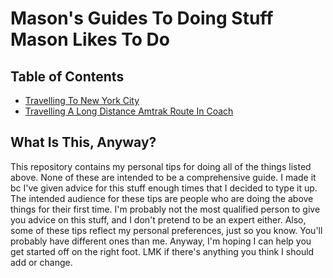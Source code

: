 # Mason's Guides To Doing Stuff Mason Likes To Do

## Table of Contents

* [Travelling To New York City](nyc/README.md)
* [Travelling A Long Distance Amtrak Route In Coach](amtrak/README.md)

## What Is This, Anyway?

This repository contains my personal tips for doing all of the things listed above. None of these are intended
to be a comprehensive guide. I made it bc I've given advice for this stuff enough times that I decided to type it up. 
The intended audience for these tips are people who are doing the above things for their first time. I'm probably not 
the most qualified person to give you advice on this stuff, and I don't pretend to be an expert either. Also, some of 
these tips reflect my personal preferences, just so you know. You'll probably have different ones than me. Anyway, I'm 
hoping I can help you get started off on the right foot. LMK if there's anything you think I should add or change.

